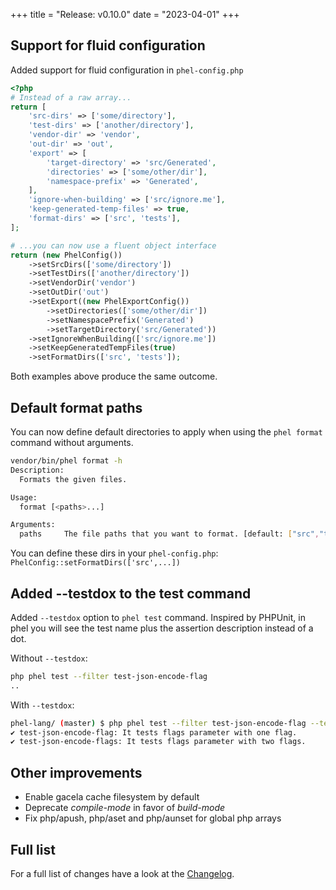 +++
title = "Release: v0.10.0"
date = "2023-04-01"
+++

## Support for fluid configuration

Added support for fluid configuration in `phel-config.php`

```php
<?php
# Instead of a raw array...
return [
    'src-dirs' => ['some/directory'],
    'test-dirs' => ['another/directory'],
    'vendor-dir' => 'vendor',
    'out-dir' => 'out',
    'export' => [
        'target-directory' => 'src/Generated',
        'directories' => ['some/other/dir'],
        'namespace-prefix' => 'Generated',
    ],
    'ignore-when-building' => ['src/ignore.me'],
    'keep-generated-temp-files' => true,
    'format-dirs' => ['src', 'tests'],
];

# ...you can now use a fluent object interface
return (new PhelConfig())
    ->setSrcDirs(['some/directory'])
    ->setTestDirs(['another/directory'])
    ->setVendorDir('vendor')
    ->setOutDir('out')
    ->setExport((new PhelExportConfig())
        ->setDirectories(['some/other/dir'])
        ->setNamespacePrefix('Generated')
        ->setTargetDirectory('src/Generated'))
    ->setIgnoreWhenBuilding(['src/ignore.me'])
    ->setKeepGeneratedTempFiles(true)
    ->setFormatDirs(['src', 'tests']);
```

Both examples above produce the same outcome.

## Default format paths

You can now define default directories to apply when using the `phel format` command without arguments.

```bash
vendor/bin/phel format -h
Description:
  Formats the given files.

Usage:
  format [<paths>...]

Arguments:
  paths     The file paths that you want to format. [default: ["src","tests"]]
```

You can define these dirs in your `phel-config.php`: `PhelConfig::setFormatDirs(['src',...])`


## Added --testdox to the test command

Added `--testdox` option to `phel test` command. Inspired by PHPUnit, in phel you will see the test name plus the assertion description instead of a dot.

Without `--testdox`:
```bash
php phel test --filter test-json-encode-flag
..
```

With  `--testdox`:
```bash
phel-lang/ (master) $ php phel test --filter test-json-encode-flag --testdox                           
✔ test-json-encode-flag: It tests flags parameter with one flag.
✔ test-json-encode-flags: It tests flags parameter with two flags.

```

## Other improvements

- Enable gacela cache filesystem by default
- Deprecate *compile-mode* in favor of *build-mode*
- Fix php/apush, php/aset and php/aunset for global php arrays

## Full list

For a full list of changes have a look at the [Changelog](https://github.com/phel-lang/phel-lang/blob/master/CHANGELOG.md).

